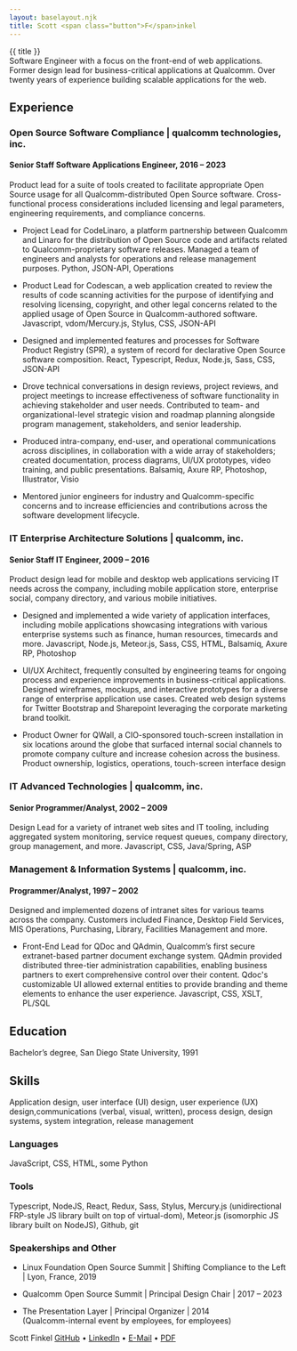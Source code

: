 ```yaml
---
layout: baselayout.njk
title: Scott <span class="button">F</span>inkel
---
```


<div class="title-wrapper">
<div class="title-text">{{ title }}</div>
<div class="title-icon-links">
        <a href="https://github.com/finkelscott" class="icon-link">
            <i class="icon-github-squared"></i>
        </a>
        <a href="https://www.linkedin.com/in/scott-finkel-304838" class="icon-link">
            <i class="icon-linkedin-squared"></i>
        </a>
        <a href="mailto:scott@finkels.net" class="icon-link">
            <i class="icon-mail-squared"></i>
        </a>
    </div>
</div>

<div class="profile-text">Software Engineer with a focus on the front-end of web applications. Former design lead for business-critical applications at Qualcomm. Over twenty years of experience building scalable applications for the web.</div>

<h2>Experience</h2>

<h3>Open Source Software Compliance | qualcomm technologies, inc.</h3>

<h4>Senior Staff Software Applications Engineer, 2016 – 2023</h4>
<p>Product lead for a suite of tools created to facilitate appropriate Open Source usage for all Qualcomm-distributed Open Source software. Cross-functional process considerations included licensing and legal parameters, engineering requirements, and compliance concerns.</p>

<ul>
<li>
<p> 
Project Lead for CodeLinaro, a platform partnership between Qualcomm and Linaro for the distribution of Open Source code and artifacts related to Qualcomm-proprietary software releases. Managed a team of engineers and analysts for operations and release management purposes.
<span class="technologies-text">Python, JSON-API, Operations</span>
</p>
</li>
<li>
<p>
Product Lead for Codescan, a web application created to review the results of code scanning activities for the purpose of identifying and resolving licensing, copyright, and other legal concerns related to the applied usage of Open Source in Qualcomm-authored software.
<span class="technologies-text">Javascript, vdom/Mercury.js, Stylus, CSS, JSON-API</span>
</p>
</li>
<li>
<p>
Designed and implemented features and processes for Software Product Registry (SPR), a system of record for declarative Open Source software composition.
<span class="technologies-text">React, Typescript, Redux, Node.js, Sass, CSS, JSON-API</span>
</p>
</li>
<li>
<p>
Drove technical conversations in design reviews, project reviews, and project meetings to increase effectiveness of software functionality in achieving stakeholder and user needs. Contributed to team- and organizational-level strategic vision and roadmap planning alongside program management, stakeholders, and senior leadership.
</p>
</li>
<li>
<p>
Produced intra-company, end-user, and operational communications across disciplines, in collaboration with a wide array of stakeholders; created documentation, process diagrams, UI/UX prototypes, video training, and public presentations.
<span class="technologies-text">Balsamiq, Axure RP, Photoshop, Illustrator, Visio</span>
</p>
</li>
<li>
<p>
Mentored junior engineers for industry and Qualcomm-specific concerns and to increase efficiencies and contributions across the software development lifecycle.
</p>
</li>
</ul>

<h3>
IT Enterprise Architecture Solutions | qualcomm, inc.
</h3>

<h4>Senior Staff IT Engineer, 2009 – 2016</h4>
<p>Product design lead for mobile and desktop web applications servicing IT needs across the company, including mobile application store, enterprise social, company directory, and various mobile initiatives.</p>

<ul>
<li>
<p>
Designed and implemented a wide variety of application interfaces, including mobile applications showcasing integrations with various enterprise systems such as finance, human resources, timecards and more.
<span class="technologies-text">Javascript, Node.js, Meteor.js, Sass, CSS, HTML, Balsamiq, Axure RP, Photoshop</span>
</p>
</li>
<li>
<p>
UI/UX Architect, frequently consulted by engineering teams for ongoing process and experience improvements in business-critical applications. Designed wireframes, mockups, and interactive prototypes for a diverse range of enterprise application use cases. Created web design systems for Twitter Bootstrap and Sharepoint leveraging the corporate marketing brand toolkit. 
</p>
</li>
<li>
<p>
Product Owner for QWall, a CIO-sponsored touch-screen installation in six locations around the globe that surfaced internal social channels to promote company culture and increase cohesion across the business.
<span class="technologies-text">Product ownership, logistics, operations, touch-screen interface design</span>
</p>
</li>
</ul>

<h3>IT Advanced Technologies | qualcomm, inc.</h3>
<h4>Senior Programmer/Analyst, 2002 – 2009</h4>
<p>
Design Lead for a variety of intranet web sites and IT tooling, including aggregated system monitoring, service request queues, company directory, group management, and more.
<span class="technologies-text">Javascript, CSS, Java/Spring, ASP</span>
</p>

<h3>Management & Information Systems | qualcomm, inc.</h3>
<h4>Programmer/Analyst, 1997 – 2002</h4>
<p>Designed and implemented dozens of intranet sites for various teams across the company. Customers included Finance, Desktop Field Services, MIS Operations, Purchasing, Library, Facilities Management and more.

</p>
<ul>
<li>
<p>
Front-End Lead for QDoc and QAdmin, Qualcomm’s first secure extranet-based partner document exchange system. QAdmin provided distributed three-tier administration capabilities, enabling business partners to exert comprehensive control over their content. Qdoc's customizable UI allowed external entities to provide branding and theme elements to enhance the user experience.
<span class="technologies-text">Javascript, CSS, XSLT, PL/SQL</span>
</p>
</li>
</ul>

<h2>Education</h2>
<p>
Bachelor’s degree, San Diego State University, 1991
</p>

<h2>Skills</h2>
<p>Application design, user interface (UI) design, user experience (UX) design,communications (verbal, visual, written), process design, design systems, system integration, release management</p>
<h3>Languages</h3>
<p>JavaScript, CSS, HTML, some Python</p>

<h3>Tools</h3>
<p>Typescript, NodeJS, React, Redux, Sass, Stylus, Mercury.js (unidirectional FRP-style JS library built on top of virtual-dom), Meteor.js (isomorphic JS library built on NodeJS), Github, git</p>

<h3>Speakerships and Other</h3>
<ul>
<li>
<p>
Linux Foundation Open Source Summit | Shifting Compliance to the Left | Lyon, France, 2019
</p>
</li>

<li>
<p>
Qualcomm Open Source Summit | Principal Design Chair | 2017 – 2023
</p>
</li>

<li>
<p>
The Presentation Layer | Principal Organizer | 2014</br/>
(Qualcomm-internal event by employees, for employees)
</p>
</li>
</ul>

<div class="footer">
<span class="footer-left">Scott Finkel</span>
<span class="footer-right">
<a href="https://github.com/finkelscott">GitHub</a>
 • 
<a href="https://www.linkedin.com/in/scott-finkel-304838">LinkedIn</a>
 • 
<a href="mailto:scott@finkels.net">E-Mail</a>
 • 
<a href="sf-resume-08222023-1745.pdf">PDF</a>
</span>
</div>
